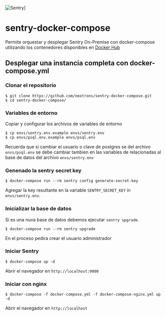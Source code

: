![Sentry](https://sentry-brand.storage.googleapis.com/sentry-logo-black.png)]

# sentry-docker-compose 

Permite orquestar y desplegar Sentry On-Premise con docker-compose utilizando los contenedores disponibles en
[Docker Hub](https://hub.docker.com/_/sentry/)

## Desplegar una instancia completa con docker-compose.yml

### Clonar el repositorio

```
$ git clone https://github.com/neotrons/sentry-docker-compose.git
$ cd sentry-docker-compose/
```

### Variables de entorno

Copiar y configurar los archivos de variables de entorno

```
$ cp envs/sentry.env.example envs/sentry.env
$ cp envs/psql.env.example envs/psql.env
```
Recuerda que si cambiar el usuario o clave de postgres se del archivo `envs/psql.env` se debe cambiar tambien en las variables de 
relacionadas al base de datos del archivo `envs/sentry.env`

### Genenado la sentry secret key

```
$ docker-compose run --rm sentry config generate-secret-key
```

Agregar la key resultante en la variable `SENTRY_SECRET_KEY` in `envs/sentry.env`.

### Inicializar la base de datos

Si es una nuva base de datos debemos ejecutar  `sentry upgrade`.

```
$ docker-compose run --rm sentry upgrade
```

En el proceso pedira crear el usuario administrador

### Iniciar Sentry

```
$ docker-compose up -d
```

Abrir el navegador en `http://localhost:9000`


### Iniciar con nginx

```
$ docker-compose -f docker-compose.yml -f docker-compose-nginx.yml up -d
```

Abrir el navegador en `http://localhost`
